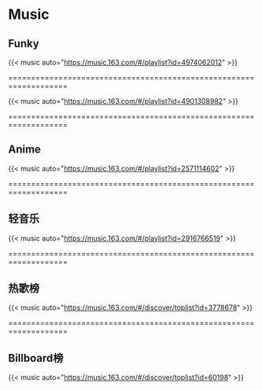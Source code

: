 # Music




## Funky

{{< music auto="https://music.163.com/#/playlist?id=4974062012" >}}


===================================================================


{{< music auto="https://music.163.com/#/playlist?id=4901308982" >}}


===================================================================


## Anime

{{< music auto="https://music.163.com/#/playlist?id=2571114602" >}}


===================================================================


## 轻音乐

{{< music auto="https://music.163.com/#/playlist?id=2916766519" >}}


===================================================================


## 热歌榜

{{< music auto="https://music.163.com/#/discover/toplist?id=3778678" >}}


===================================================================

## Billboard榜


{{< music auto="https://music.163.com/#/discover/toplist?id=60198" >}}








